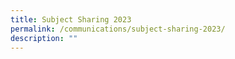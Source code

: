 ```yaml
---
title: Subject Sharing 2023
permalink: /communications/subject-sharing-2023/
description: ""
---
```

